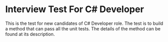 # Interview Test For C# Developer
This is the test for new candidates of C# Developer role.
The test is to build a method that can pass all the unit tests. The details of the method can be found at its description.
